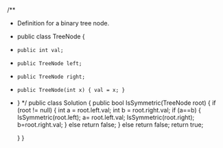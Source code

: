 /**
 * Definition for a binary tree node.
 * public class TreeNode {
 *     public int val;
 *     public TreeNode left;
 *     public TreeNode right;
 *     public TreeNode(int x) { val = x; }
 * }
 */
public class Solution {
    public bool IsSymmetric(TreeNode root) 
    {
        if (root != null)
			{
				int a = root.left.val;
				int b = root.right.val;
				if (a==b)
                {
                   IsSymmetric(root.left);
                    a= root.left.val;
                   IsSymmetric(root.right); 
                    b=root.right.val;
                }
                else return false;
			}
else return false;
        return true;
        
    }
}
